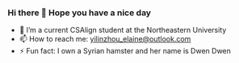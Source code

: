 ### Hi there 👋 Hope you have a nice day 

- 🔭 I’m a current CSAlign student at the Northeastern University
- 📫 How to reach me: yilinzhou_elaine@outlook.com
- ⚡ Fun fact: I own a Syrian hamster and her name is Dwen Dwen

